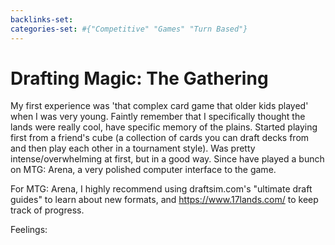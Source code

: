 ```yaml
---
backlinks-set: 
categories-set: #{"Competitive" "Games" "Turn Based"}
---
```

# Drafting Magic: The Gathering

My first experience was 'that complex card game that older kids played' when I
was very young.
Faintly remember that I specifically thought the lands were really cool, have
specific memory of the plains.
Started playing first from a friend's cube (a collection of cards you can draft
decks from and then play each other in a tournament style).
Was pretty intense/overwhelming at first, but in a good way.
Since have played a bunch on MTG: Arena, a very polished computer interface to
the game.

For MTG: Arena, I highly recommend using draftsim.com's "ultimate draft guides"
to learn about new formats, and https://www.17lands.com/ to keep track of
progress.

Feelings: